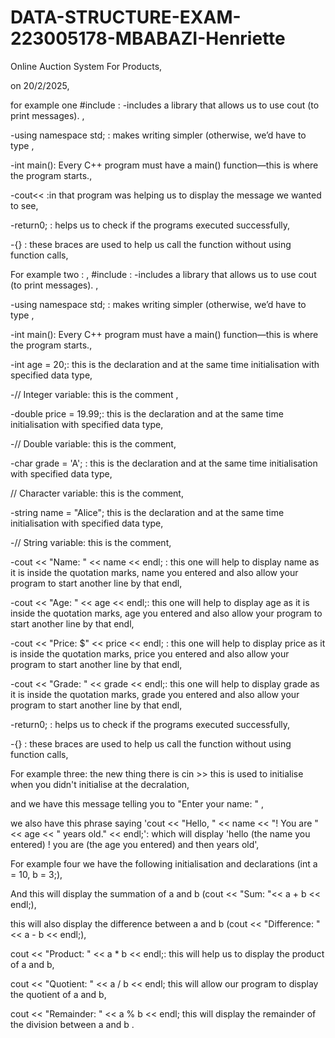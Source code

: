 # DATA-STRUCTURE-EXAM-223005178-MBABAZI-Henriette
Online Auction System For Products, 




on 20/2/2025, 

for example one #include <iostream> : -includes a library that allows us to use cout (to print messages). ,

-using namespace std; : makes writing simpler (otherwise, we’d have to type , 

-int main(): Every C++ program must have a main() function—this is where the program starts.,

-cout<< :in that program was helping us to display the message we wanted to see,

-return0; : helps us to check if the programs executed successfully,

-{} : these braces are used to help us call the function without using function calls,



For example two : ,
#include <iostream> : -includes a library that allows us to use cout (to print messages). ,

-using namespace std; : makes writing simpler (otherwise, we’d have to type , 

-int main(): Every C++ program must have a main() function—this is where the program starts., 

-int age = 20;: this is the declaration and at the same time initialisation with specified data type,

-// Integer variable: this is the comment ,

-double price = 19.99;: this is the declaration and at the same time initialisation with specified data type, 

-// Double variable:  this is the comment,

-char grade = 'A'; : this is the declaration and at the same time initialisation with specified data type,

// Character variable: this is the comment,

-string name = "Alice";  this is the declaration and at the same time initialisation with specified data type,

-// String variable: this is the comment,

-cout << "Name: " << name << endl; : this one will help to display name as it is inside the quotation marks, name you entered and also allow your program to start another line by that endl,

-cout << "Age: " << age << endl;: this one will help to display age as it is inside the quotation marks, age you entered and also allow your program to start another line by that endl,

-cout << "Price: $" << price << endl; : this one will help to display price as it is inside the quotation marks, price you entered and also allow your program to start another line by that endl,

-cout << "Grade: " << grade << endl;: this one will help to display grade as it is inside the quotation marks, grade you entered and also allow your program to start another line by that endl,

-return0; : helps us to check if the programs executed successfully,

-{} : these braces are used to help us call the function without using function calls,


For example three: the new thing there is cin >> this is used to initialise when you didn't initialise at the decralation,

and we have this message telling you to  "Enter your name: " ,  

we also have this phrase saying 'cout << "Hello, " << name << "! You are " << age << " years old." << endl;': which will display 'hello (the name you entered) ! you are (the age you entered) and then years old',



For example four we have the following initialisation and declarations (int a = 10, b = 3;),

And this will display the summation of a and b (cout << "Sum: "<< a + b << endl;),

this will also display the difference between a and b (cout << "Difference: " << a - b << endl;),

cout << "Product: " << a * b << endl;: this will help us to display the product of a and b,

cout << "Quotient: " << a / b << endl; this will allow our program to display the quotient of a and b,

cout << "Remainder: " << a % b << endl; this will display the remainder of the division between a and b  .


